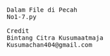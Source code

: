 <pre>
Dalam File di Pecah
No1-7.py

Credit
Bintang Citra Kusumaatmaja
Kusumachan404@gmail.com
</pre>
